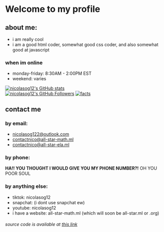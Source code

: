 # Welcome to my profile
## about me:
- i am really cool
- i am a good html coder, somewhat good css coder, and also somewhat good at javascript
### when im online
- monday-friday: 8:30AM - 2:00PM EST
- weekend: varies

[![nicolasog12's GitHub stats](https://github-readme-stats.vercel.app/api?username=nicolasog12)](https://github.com/anuraghazra/github-readme-stats)
<br />
[![nicolasog12's GitHub Followers](https://img.shields.io/github/followers/nicolasog12?style=plastic)](https://img.shields.io/github/followers/nicolasog12?style=plastic)
[![facts](https://img.shields.io/badge/nicolasog12-welcome%20to%20my%20profile-informational)](https://img.shields.io/badge/nicolasog12-welcome%20to%20my%20profile-informational)

## contact me
### by email:
- nicolasog122@outlook.com
- contactnico@all-star-math.ml
- contactnico@all-star-ela.ml
### by phone:
**HA!! YOU THOUGHT I WOULD GIVE YOU MY PHONE NUMBER?!** OH YOU POOR SOUL
### by anything else:
- tiktok: nicolasog12
- snapchat: (i dont use snapchat ew)
- youtube: nicolasog12
- i have a website: all-star-math.ml (which will soon be all-star.ml or .org)


###### source code is available at [this link](https://nicolasog12.github.io/nicolasog12/README.md)
